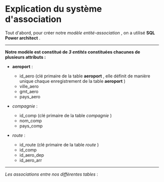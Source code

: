 # Explication du  système d'association

Tout d'abord, pour créer notre  *modèle entité-association* , on a utilisé __SQL Power architect__ .

---

__Notre modèle est constitué de _3 entités_ constituées chacunes de plusieurs attributs :__

* __aeroport__ :
  * id_aero (clé primaire de la table __aeroport__ , elle définit de manière unique chaque enregistrement de la table __aeroport__ )
  * ville_aero
  * gmt_aero
  * pays_aero

* _compagnie_ :
  * id_comp (clé primaire de la table _compagnie_ )
  * nom_comp
  * pays_comp 
  
* _route_ :
  * id_route (clé primaire de la table _route_ )
  * id_comp
  * id_aero_dep
  * id_aero_arr

---

_Les_ _associations_ _entre_ _nos_ _différentes_ _tables_ :


